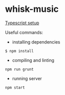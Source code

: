 # whisk-music

[Typescript setup](http://brianflove.com/2016/03/29/typescript-express-node-js/)

Useful commands:

* installing dependencies
```
$ npm install
```

* compiling and linting
```
npm run grunt
```

* running server
```
npm start
```
